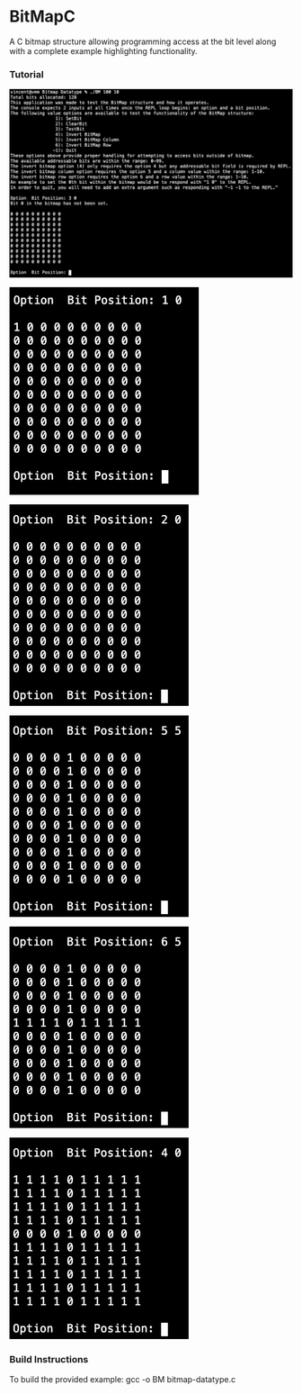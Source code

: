 # BitMapC
A C bitmap structure allowing programming access at the bit level along with a complete example highlighting functionality.

### Tutorial

![](https://github.com/xTriixrx/BitMapC/blob/master/images/testbit0.png)

![](https://github.com/xTriixrx/BitMapC/blob/master/images/setbit0.png)

![](https://github.com/xTriixrx/BitMapC/blob/master/images/clearbit0.png)

![](https://github.com/xTriixrx/BitMapC/blob/master/images/invertcol5.png)

![](https://github.com/xTriixrx/BitMapC/blob/master/images/invertrow5.png)

![](https://github.com/xTriixrx/BitMapC/blob/master/images/invertmap.png)

### Build Instructions

To build the provided example:
gcc -o BM bitmap-datatype.c